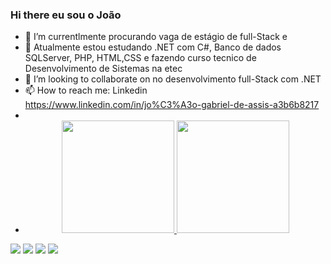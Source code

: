 ### Hi there eu sou o João 

- 🔭 I’m currentlmente  procurando vaga de estágio  de full-Stack  e
- 🌱 Atualmente estou estudando .NET com C#, Banco de dados SQLServer, PHP, HTML,CSS e fazendo curso tecnico de Desenvolvimento de Sistemas na etec
- 👯 I’m looking to collaborate on  no desenvolvimento full-Stack com .NET
- 📫 How to reach me: Linkedin  https://www.linkedin.com/in/jo%C3%A3o-gabriel-de-assis-a3b6b8217
- 
- <div align="center">
  <a href="https://github.com/joaogabrieldeassis">
  <img height="180em" src="https://github-readme-stats.vercel.app/api?username=joaogabrieldeassis&show_icons=true&theme=dracula&include_all_commits=true&count_private=true"/>
  <img height="180em" src="https://github-readme-stats.vercel.app/api/top-langs/?username=joaogabrieldeassis&layout=compact&langs_count=7&theme=dracula"/>
</div>
  
  <div> 
  <a href="https://www.instagram.com/joao.assis12/" target="_blank"><img src="https://img.shields.io/badge/-Instagram-%23E4405F?style=for-the-badge&logo=instagram&logoColor=white" target="_blank"></a>
 <a href="https://discord.com/channels/@me" target="_blank"><img src="https://img.shields.io/badge/Discord-7289DA?style=for-the-badge&logo=discord&logoColor=white" target="_blank"></a> 
  <a href = "mailto:joaoassisgabriel@gmail.com"><img src="https://img.shields.io/badge/-Gmail-%23333?style=for-the-badge&logo=gmail&logoColor=white" target="_blank"></a>
  <a href="https://www.linkedin.com/in/jo%C3%A3o-gabriel-de-assis-a3b6b8217" target="_blank"><img src="https://img.shields.io/badge/-LinkedIn-%230077B5?style=for-the-badge&logo=linkedin&logoColor=white" target="_blank"></a> 
